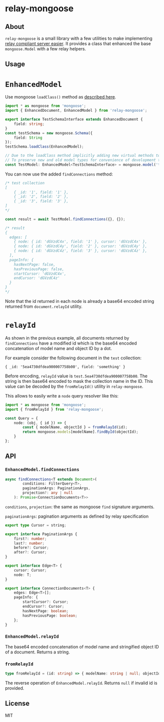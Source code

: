 # relay-mongoose
## About
`relay-mongoose` is a small library with a few utilities to make implementing [relay compliant server easier](https://relay.dev/docs/en/graphql-server-specification.html).
It provides a class that enhanced the base `mongoose.Model` with a few relay helpers.

## Usage
# `EnhancedModel`
Use mongoose `loadClass()` method as [described here](https://mongoosejs.com/docs/guide.html#es6-classes).
```typescript
import * as mongoose from 'mongoose';
import { EnhancedDocument, EnhancedModel } from 'relay-mongoose';

export interface TestSchemaInterface extends EnhancedDocument {
	field: string;
}
const testSchema = new mongoose.Schema({
	field: String
});
testSchema.loadClass(EnhancedModel);

// Due to the loadClass method implicitly adding new virtual methods to our model
// To preserve new and old model types for convenience of development the model has to be casted to any
const TestModel: EnhancedModel<TestSchemaInterface> = mongoose.model('test', testSchema) as any;
```

You can now use the added `findConnections` method:

```typescript
/* test collection
[
    { _id: '1', field: '1' },
    { _id: '2', field: '2' },
    { _id: '3', field: '3' },
]
*/

const result = await TestModel.findConnections({}, {});

/* result
{
  edges: [
    { node: { id: 'dGVzdC4x', field: '1' }, cursor: 'dGVzdC4x' },
    { node: { id: 'dGVzdC4y', field: '2' }, cursor: 'dGVzdC4y' },
    { node: { id: 'dGVzdC4z', field: '3' }, cursor: 'dGVzdC4z' },
  ],
  pageInfo: {
    hasNextPage: false,
    hasPreviousPage: false,
    startCursor: 'dGVzdC4x',
    endCursor: 'dGVzdC4z'
  }
}
*/
```
Note that the id returned in each node is already a base64 encoded string returned from `document.relayId` utility.

# `relayId`
As shown in the previous example, all documents returned by `findConnections` have a modified id which is
the base64 encoded concatenation of model name and object ID by a dot.

For example consider the following document in the `test` collection:

`{ _id: '5ea4730dfdea900007758b00', field: 'something' }`

Before encoding, `relayId` value is `test.5ea4730dfdea900007758b00`. The string is then base64 encoded 
to mask the collection name in the ID. This value can be decoded by the `fromRelayId()` utility in `relay-mongoose`.

This allows to easily write a `node` query resolver like this:
```typescript
import * as mongoose from 'mongoose';
import { fromRelayId } from 'relay-mongoose';

const Query = {
	node: (obj, { id }) => {
		const { modelName, objectId } = fromRelayId(id);
		return mongoose.models[modelName].findById(objectId);
	}
};
```

## API

### `EnhancedModel.findConnections`
```typescript
async findConnections<T extends Document>(
		conditions: FilterQuery<T>,
		paginationArgs: PaginationArgs,
		projection?: any | null
	): Promise<ConnectionDocuments<T>>
```

`conditions`, `projection`: the same as mongoose `find` signature arguments.

`paginationArgs`: pagination arguments as defined by relay specification

```typescript
export type Cursor = string;

export interface PaginationArgs {
	first?: number;
	last?: number;
	before?: Cursor;
	after?: Cursor;
}

export interface Edge<T> {
	cursor: Cursor;
	node: T;
}

export interface ConnectionDocuments<T> {
	edges: Edge<T>[];
	pageInfo: {
		startCursor?: Cursor;
		endCursor?: Cursor;
		hasNextPage: boolean;
		hasPreviousPage: boolean;
	};
}
```

### `EnhancedModel.relayId`
The base64 encoded concatenation of model name and stringified object ID of a document. Returns a string.

### `fromRelayId`
```typescript
type fromRelayId = (id: string) => { modelName: string | null; objectId: string | null };
```

The reverse operation of `EnhancedModel.relayId`. Returns `null` if invalid id is provided.

## License
MIT
